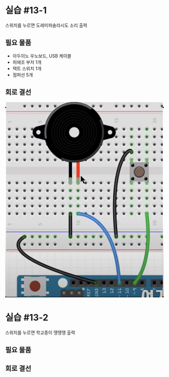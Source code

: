# 실습 #13-1
스위치를 누르면 도레미파솔라시도 소리 출력

## 필요 물품
- 아두이노 우노보드, USB 케이블
- 피에조 부저 1개
- 택트 스위치 1개
- 점퍼선 5개

## 회로 결선
<img src="./circuit.png" alt="회로결선">

# 실습 #13-2 
스위치를 누르면 학교종이 땡땡땡 출력

## 필요 물품

## 회로 결선